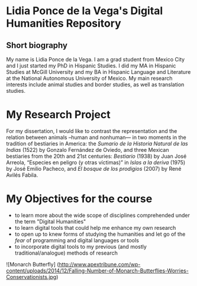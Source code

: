 # Lidia Ponce de la Vega's Digital Humanities Repository

## Short biography

My name is Lidia Ponce de la Vega. I am a grad student from Mexico City and I just started my PhD in Hispanic Studies. I did my MA in Hispanic Studies at McGill University and my BA in Hispanic Language and Literature at the National Autonomous University of Mexico. My main research interests include animal studies and border studies, as well as translation studies. 

# My Research Project

For my dissertation, I would like to contrast the representation and the relation between animals –human and nonhuman— in two moments in the tradition of bestiaries in America: the *Sumario de la Historia Natural de las Indias* (1522) by Gonzalo Fernández de Oviedo, and three Mexican bestiaries from the 20th and 21st centuries: *Bestiario* (1938) by Juan José Arreola, “Especies en peligro (y otras víctimas)” in *Islas a la deriva* (1975) by José Emilio Pacheco, and *El bosque de los prodigios* (2007) by René Avilés Fabila. 

# My Objectives for the course

* to learn more about the wide scope of disciplines comprehended under the term "Digital Humanities"
* to learn digital tools that could help me enhance my own research
* to open up to knew forms of studying the humanities and let go of the *fear* of programming and digital languages or tools
* to incorporate digital tools to my previous (and mostly traditional/analogue) methods of research

![Monarch Butterfly] (http://www.apextribune.com/wp-content/uploads/2014/12/Falling-Number-of-Monarch-Butterflies-Worries-Conservationists.jpg)
